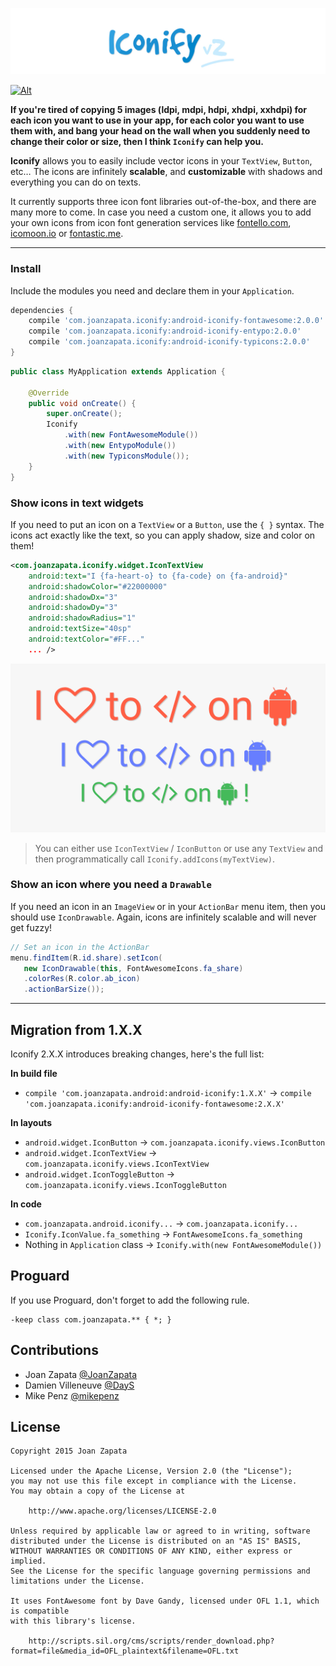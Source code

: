 ![Alt](graphics/logo.jpg)

[![Alt](http://developer.android.com/images/brand/en_app_rgb_wo_45.png)](https://play.google.com/store/apps/details?id=com.joanzapata.android.icons.sample)

**If you're tired of copying 5 images (ldpi, mdpi, hdpi, xhdpi, xxhdpi) for each icon you want to use in your app, for each color you want to use them with, and bang your head on the wall when you suddenly need to change their color or size, then I think ```Iconify``` can help you.**

**Iconify** allows you to easily include vector icons in your `TextView`, `Button`, etc…
The icons are infinitely **scalable**, and **customizable** with shadows and everything you can do on texts.

It currently supports three icon font libraries out-of-the-box, and there are many more to come. In case you need a custom one, it allows you to add your own icons from icon font generation services like [fontello.com](http://fontello.com/), [icomoon.io](https://icomoon.io/) or [fontastic.me](http://fontastic.me/).

-----

### Install

Include the modules you need and declare them in your `Application`.

```gradle
dependencies {
    compile 'com.joanzapata.iconify:android-iconify-fontawesome:2.0.0'
    compile 'com.joanzapata.iconify:android-iconify-entypo:2.0.0'
    compile 'com.joanzapata.iconify:android-iconify-typicons:2.0.0'
}
```

```java
public class MyApplication extends Application {

    @Override
    public void onCreate() {
        super.onCreate();
        Iconify
            .with(new FontAwesomeModule())
            .with(new EntypoModule())
            .with(new TypiconsModule());
    }
}
```

### Show icons in text widgets

If you need to put an icon on a ```TextView``` or a ```Button```, use the ```{ }``` syntax. The icons act exactly like the text, so you can apply shadow, size and color on them!

```xml
<com.joanzapata.iconify.widget.IconTextView
    android:text="I {fa-heart-o} to {fa-code} on {fa-android}"
    android:shadowColor="#22000000"
    android:shadowDx="3"
    android:shadowDy="3"
    android:shadowRadius="1"
    android:textSize="40sp"
    android:textColor="#FF..."
    ... />
```

![Alt](graphics/androids.png)

> You can either use ```IconTextView``` / ```IconButton``` or use any ```TextView``` and then programmatically call ```Iconify.addIcons(myTextView)```.

### Show an icon where you need a `Drawable`

If you need an icon in an ```ImageView``` or in your ```ActionBar``` menu item, then you should use ```IconDrawable```. Again, icons are infinitely scalable and will never get fuzzy!

```java
// Set an icon in the ActionBar
menu.findItem(R.id.share).setIcon(
   new IconDrawable(this, FontAwesomeIcons.fa_share)
   .colorRes(R.color.ab_icon)
   .actionBarSize());
```

-----

## Migration from 1.X.X

Iconify 2.X.X introduces breaking changes, here's the full list:

**In build file**

- `compile 'com.joanzapata.android:android-iconify:1.X.X'` -> `compile 'com.joanzapata.iconify:android-iconify-fontawesome:2.X.X'`

**In layouts**

- `android.widget.IconButton` -> `com.joanzapata.iconify.views.IconButton`
- `android.widget.IconTextView` -> `com.joanzapata.iconify.views.IconTextView`
- `android.widget.IconToggleButton` -> `com.joanzapata.iconify.views.IconToggleButton`

**In code**

- `com.joanzapata.android.iconify...` -> `com.joanzapata.iconify...`
- `Iconify.IconValue.fa_something` -> `FontAwesomeIcons.fa_something`
- Nothing in `Application` class -> `Iconify.with(new FontAwesomeModule())`

## Proguard

If you use Proguard, don't forget to add the following rule.

```
-keep class com.joanzapata.** { *; }
```

## Contributions

* Joan Zapata [@JoanZapata](https://github.com/JoanZapata)
* Damien Villeneuve [@DayS](https://github.com/DayS)
* Mike Penz [@mikepenz](https://github.com/mikepenz)

## License

```
Copyright 2015 Joan Zapata

Licensed under the Apache License, Version 2.0 (the "License");
you may not use this file except in compliance with the License.
You may obtain a copy of the License at

    http://www.apache.org/licenses/LICENSE-2.0

Unless required by applicable law or agreed to in writing, software
distributed under the License is distributed on an "AS IS" BASIS,
WITHOUT WARRANTIES OR CONDITIONS OF ANY KIND, either express or implied.
See the License for the specific language governing permissions and
limitations under the License.

It uses FontAwesome font by Dave Gandy, licensed under OFL 1.1, which is compatible
with this library's license.

    http://scripts.sil.org/cms/scripts/render_download.php?format=file&media_id=OFL_plaintext&filename=OFL.txt
    
```
